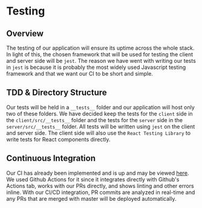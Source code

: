 # Testing

## Overview

The testing of our application will ensure its uptime across the whole stack. In light of this, the chosen framework that will be
used for testing the client and server side will be `jest`. The reason we have went with writing our tests in `jest` is because it
is probably the most widely used Javascript testing framework and that we want our CI to be short and simple.

## TDD & Directory Structure

Our tests will be held in a `__tests__` folder and our application will host only two of these folders. We have decided keep the tests
for the `client` side in the `client/src/__tests__` folder and the tests for the `server` side in the `server/src/__tests__` folder. All
tests will be written using `jest` on the client and server side. The client side will also use the `React Testing Library` to write
tests for React components directly.

## Continuous Integration

Our CI has already been implemented and is up and may be viewed [here](https://github.com/csc302-fall-2020/proj-6ix/pull/12). We used Github
Actions for it since it integrates directly with Github's Actions tab, works with our PRs directly, and shows linting and other errors inline.
With our CI/CD integration, PR commits are analyzed in real-time and any PRs that are merged with master will be deployed automatically.
